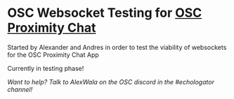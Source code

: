 # OSC Websocket Testing for [OSC Proximity Chat](https://github.com/ufosc/OSC-Proximity-Chat-App)

Started by Alexander and Andres in order to test the viability of websockets for the OSC Proximity Chat App

Currently in testing phase!

*Want to help? Talk to AlexWala on the OSC discord in the #echologator channel!*
